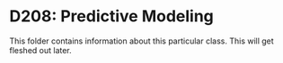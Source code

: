 # D208: Predictive Modeling

This folder contains information about this particular class. This will get fleshed out later. 